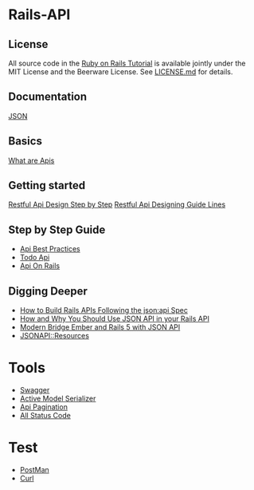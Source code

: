 # Rails-API

## License

All source code in the [Ruby on Rails Tutorial](https://www.railstutorial.org/)
is available jointly under the MIT License and the Beerware License. See
[LICENSE.md](LICENSE.md) for details.

## Documentation

[JSON](https://jsonapi.org/)

## Basics

[What are Apis ](https://www.youtube.com/watch?v=7YcW25PHnAA&feature=youtu.be)

## Getting started

[Restful Api Design Step by Step](https://hackernoon.com/restful-api-design-step-by-step-guide-2f2c9f9fcdbf)
[Restful Api Designing Guide Lines](http://techtales.co/2017/09/03/restful-api-designing-guidelines-best-practices)



## Step by Step Guide

- [Api Best Practices](https://medium.com/@kinsey/api-best-practices-41ba20e9d6f4)
- [Todo Api ](https://github.com/akabiru/todos-api)
- [Api On Rails](http://apionrails.icalialabs.com/book/chapter_one)

## Digging Deeper

- [How to Build Rails APIs Following the json:api Spec](https://blog.codeship.com/the-json-api-spec/)
- [How and Why You Should Use JSON API in your Rails API](http://blog.arkency.com/2016/02/how-and-why-should-you-use-json-api-in-your-rails-api/)
- [Modern Bridge Ember and Rails 5 with JSON API](http://emberigniter.com/modern-bridge-ember-and-rails-5-with-json-api/)
- [JSONAPI::Resources](https://github.com/cerebris/jsonapi-resources)

# Tools

- [Swagger](https://medium.com/@sushildamdhere/how-to-document-rest-apis-with-swagger-and-ruby-on-rails-ae4e13177f5d)
- [Active Model Serializer](https://github.com/rails-api/active_model_serializers/)
- [Api Pagination](https://github.com/davidcelis/api-pagination)
- [All Status Code](https://www.restapitutorial.com/httpstatuscodes.html)

# Test

- [PostMan](https://medium.com/@spaquet/testing-rails-5-api-with-postman-36f1e79dc4d)
- [Curl](https://medium.com/@ConnorFinnegan/how-to-use-curl-to-test-a-rails-api-55fd2c43c999)

